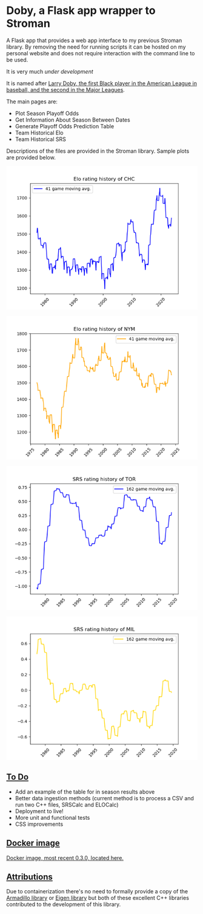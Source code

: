 # Doby, a Flask app wrapper to Stroman

A Flask app that provides a web app interface to my previous Stroman library. By removing the need for running scripts it can be hosted on my personal website and does not require interaction with the command line to be used. 

It is very much *under development*

It is named after [Larry Doby, the first Black player in the American League in baseball, and the second in the Major Leagues](https://sabr.org/bioproj/person/larry-doby/).

The main pages are:

* Plot Season Playoff Odds
* Get Information About Season Between Dates
* Generate Playoff Odds Prediction Table
* Team Historical Elo
* Team Historical SRS

Descriptions of the files are provided in the Stroman library. Sample plots are provided below.

![Elo ratings history of the Cubs](doby/stroman_src/Elo%20rating%20history%20of%20CHC.png)

![Elo ratings history of the NYM](doby/stroman_src/Elo%20rating%20history%20of%20NYM.png)

![SRS rating history of the Blue Jays](doby/stroman_src/SRS%20rating%20history%20of%20TOR.png)

![SRS ratings history of the Brewers](doby/stroman_src/SRS%20rating%20history%20of%20MIL.png) 

## <u>To Do</u>
- Add an example of the table for in season results above
- Better data ingestion methods (current method is to process a CSV and run two C++ files, SRSCalc and ELOCalc)
- Deployment to live!
- More unit and functional tests
- CSS improvements

## <u>Docker image</u>
[Docker image, most recent 0.3.0, located here.](https://hub.docker.com/repository/docker/bullhorn5182/doby/general)

## <u>Attributions</u>
Due to containerization there's no need to formally provide a copy of the [Armadillo library](https://arma.sourceforge.net/) or [Eigen library](https://gitlab.com/libeigen/eigen) but both of these excellent C++ libraries contributed to the development of this library.



